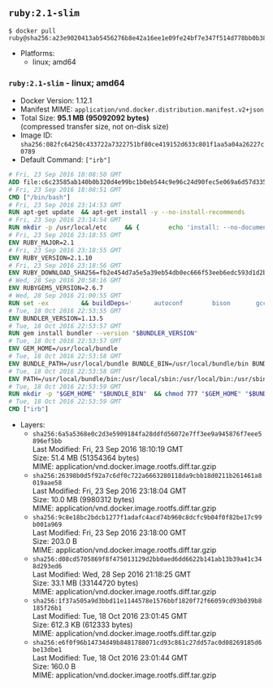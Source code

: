 ## `ruby:2.1-slim`

```console
$ docker pull ruby@sha256:a23e9020413ab5456276b8e42a16ee1e09fe24bf7e347f514d778bb0b3895ed0
```

-	Platforms:
	-	linux; amd64

### `ruby:2.1-slim` - linux; amd64

-	Docker Version: 1.12.1
-	Manifest MIME: `application/vnd.docker.distribution.manifest.v2+json`
-	Total Size: **95.1 MB (95092092 bytes)**  
	(compressed transfer size, not on-disk size)
-	Image ID: `sha256:082fc64250c433722a7322751bf80ce419152d633c801f1aa5a04a26227c0789`
-	Default Command: `["irb"]`

```dockerfile
# Fri, 23 Sep 2016 18:08:50 GMT
ADD file:c6c23585ab140b0b320d4e99bc1b0eb544c9e96c24d90fec5e069a6d57d335ca in / 
# Fri, 23 Sep 2016 18:08:51 GMT
CMD ["/bin/bash"]
# Fri, 23 Sep 2016 23:14:53 GMT
RUN apt-get update 	&& apt-get install -y --no-install-recommends 		bzip2 		ca-certificates 		libffi-dev 		libgdbm3 		libssl-dev 		libyaml-dev 		procps 		zlib1g-dev 	&& rm -rf /var/lib/apt/lists/*
# Fri, 23 Sep 2016 23:14:54 GMT
RUN mkdir -p /usr/local/etc 	&& { 		echo 'install: --no-document'; 		echo 'update: --no-document'; 	} >> /usr/local/etc/gemrc
# Fri, 23 Sep 2016 23:18:55 GMT
ENV RUBY_MAJOR=2.1
# Fri, 23 Sep 2016 23:18:55 GMT
ENV RUBY_VERSION=2.1.10
# Fri, 23 Sep 2016 23:18:56 GMT
ENV RUBY_DOWNLOAD_SHA256=fb2e454d7a5e5a39eb54db0ec666f53eeb6edc593d1d2b970ae4d150b831dd20
# Wed, 28 Sep 2016 20:58:16 GMT
ENV RUBYGEMS_VERSION=2.6.7
# Wed, 28 Sep 2016 21:00:55 GMT
RUN set -ex 		&& buildDeps=' 		autoconf 		bison 		gcc 		libbz2-dev 		libgdbm-dev 		libglib2.0-dev 		libncurses-dev 		libreadline-dev 		libxml2-dev 		libxslt-dev 		make 		ruby 		wget 	' 	&& apt-get update 	&& apt-get install -y --no-install-recommends $buildDeps 	&& rm -rf /var/lib/apt/lists/* 		&& wget -O ruby.tar.gz "https://cache.ruby-lang.org/pub/ruby/$RUBY_MAJOR/ruby-$RUBY_VERSION.tar.gz" 	&& echo "$RUBY_DOWNLOAD_SHA256 *ruby.tar.gz" | sha256sum -c - 		&& mkdir -p /usr/src/ruby 	&& tar -xzf ruby.tar.gz -C /usr/src/ruby --strip-components=1 	&& rm ruby.tar.gz 		&& cd /usr/src/ruby 		&& { 		echo '#define ENABLE_PATH_CHECK 0'; 		echo; 		cat file.c; 	} > file.c.new 	&& mv file.c.new file.c 		&& autoconf 	&& ./configure --disable-install-doc 	&& make -j"$(nproc)" 	&& make install 		&& apt-get purge -y --auto-remove $buildDeps 	&& cd / 	&& rm -r /usr/src/ruby 		&& gem update --system "$RUBYGEMS_VERSION"
# Tue, 18 Oct 2016 22:53:55 GMT
ENV BUNDLER_VERSION=1.13.5
# Tue, 18 Oct 2016 22:53:57 GMT
RUN gem install bundler --version "$BUNDLER_VERSION"
# Tue, 18 Oct 2016 22:53:57 GMT
ENV GEM_HOME=/usr/local/bundle
# Tue, 18 Oct 2016 22:53:58 GMT
ENV BUNDLE_PATH=/usr/local/bundle BUNDLE_BIN=/usr/local/bundle/bin BUNDLE_SILENCE_ROOT_WARNING=1 BUNDLE_APP_CONFIG=/usr/local/bundle
# Tue, 18 Oct 2016 22:53:58 GMT
ENV PATH=/usr/local/bundle/bin:/usr/local/sbin:/usr/local/bin:/usr/sbin:/usr/bin:/sbin:/bin
# Tue, 18 Oct 2016 22:53:59 GMT
RUN mkdir -p "$GEM_HOME" "$BUNDLE_BIN" 	&& chmod 777 "$GEM_HOME" "$BUNDLE_BIN"
# Tue, 18 Oct 2016 22:53:59 GMT
CMD ["irb"]
```

-	Layers:
	-	`sha256:6a5a5368e0c2d3e5909184fa28ddfd56072e7ff3ee9a945876f7eee5896ef5bb`  
		Last Modified: Fri, 23 Sep 2016 18:10:19 GMT  
		Size: 51.4 MB (51354364 bytes)  
		MIME: application/vnd.docker.image.rootfs.diff.tar.gzip
	-	`sha256:26398b0d5f92a7c6df0c722a6663280118da9cbb18d0211b261461a8019aae58`  
		Last Modified: Fri, 23 Sep 2016 23:18:04 GMT  
		Size: 10.0 MB (9980312 bytes)  
		MIME: application/vnd.docker.image.rootfs.diff.tar.gzip
	-	`sha256:9c8e18bc2bdcb1277f1adafc4acd74b960c8dcfc9b04f0f82be17c99b001a969`  
		Last Modified: Fri, 23 Sep 2016 23:18:00 GMT  
		Size: 203.0 B  
		MIME: application/vnd.docker.image.rootfs.diff.tar.gzip
	-	`sha256:d08cd5705869f8f475013129d2bb0aed6dd6622b141ab13b39a41c348d293ed6`  
		Last Modified: Wed, 28 Sep 2016 21:18:25 GMT  
		Size: 33.1 MB (33144720 bytes)  
		MIME: application/vnd.docker.image.rootfs.diff.tar.gzip
	-	`sha256:1f37a505a9d3bbd11e1144578e1576bbf1820f72f66059cd93b039b8185f26b1`  
		Last Modified: Tue, 18 Oct 2016 23:01:45 GMT  
		Size: 612.3 KB (612333 bytes)  
		MIME: application/vnd.docker.image.rootfs.diff.tar.gzip
	-	`sha256:e6f0f96b14734d49b8481788071cd93c861c27dd57ac0d08269185d6be13dbe1`  
		Last Modified: Tue, 18 Oct 2016 23:01:44 GMT  
		Size: 160.0 B  
		MIME: application/vnd.docker.image.rootfs.diff.tar.gzip
